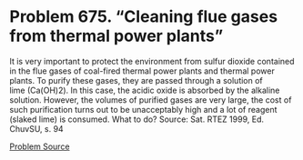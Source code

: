# Problem 675. “Cleaning flue gases from thermal power plants”

It is very important to protect the environment from sulfur dioxide contained in the flue gases of coal-fired thermal power plants and thermal power plants. To purify these gases, they are passed through a solution of lime (Ca(OH)2). In this case, the acidic oxide is absorbed by the alkaline solution. However, the volumes of purified gases are very large, the cost of such purification turns out to be unacceptably high and a lot of reagent (slaked lime) is consumed. What to do? Source: Sat. RTEZ 1999, Ed. ChuvSU, s. 94

[Problem Source](https://www.trizland.ru/tasks/5304/)